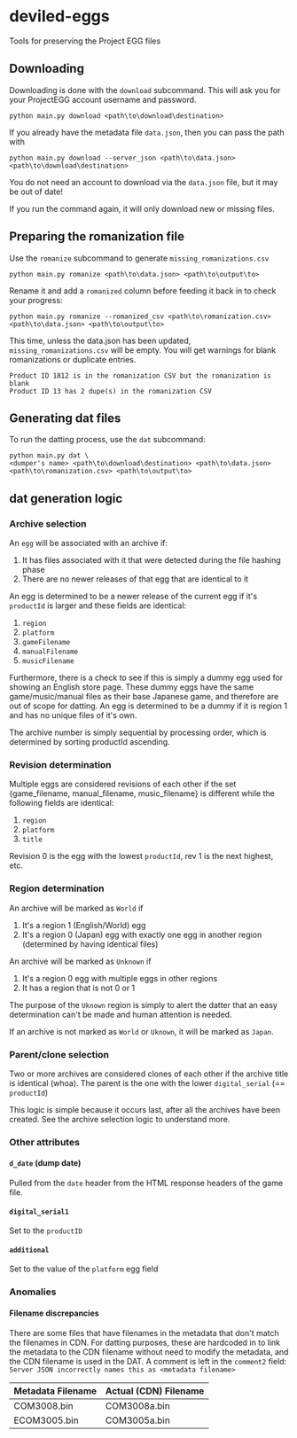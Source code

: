 # deviled-eggs
Tools for preserving the Project EGG files

## Downloading

Downloading is done with the `download` subcommand.
This will ask you for your ProjectEGG account username and password.
```
python main.py download <path\to\download\destination>
```

If you already have the metadata file `data.json`, then you can pass the path with 

```
python main.py download --server_json <path\to\data.json> <path\to\download\destination>
```

You do not need an account to download via the `data.json` file, but it may be out of date!

If you run the command again, it will only download new or missing files.

## Preparing the romanization file

Use the `romanize` subcommand to generate `missing_romanizations.csv`
```
python main.py romanize <path\to\data.json> <path\to\output\to>
```

Rename it and add a `romanized` column before feeding it back in to check your progress:
```
python main.py romanize --romanized_csv <path\to\romanization.csv> <path\to\data.json> <path\to\output\to>
```

This time, unless the data.json has been updated, `missing_romanizations.csv` will be empty.
You will get warnings for blank romanizations or duplicate entries.
```
Product ID 1812 is in the romanization CSV but the romanization is blank
Product ID 13 has 2 dupe(s) in the romanization CSV
```


## Generating dat files
To run the datting process, use the `dat` subcommand:

```
python main.py dat \
<dumper's name> <path\to\download\destination> <path\to\data.json> <path\to\romanization.csv> <path\to\output\to>
```

## dat generation logic

### Archive selection

An `egg` will be associated with an archive if:
1. It has files associated with it that were detected during the file hashing phase
2. There are no newer releases of that egg that are identical to it

An egg is determined to be a newer release of the current egg if it's `productId` is larger and these fields are identical:
1. `region`
2. `platform`
3. `gameFilename`
4. `manualFilename`
5. `musicFilename`

Furthermore, there is a check to see if this is simply a dummy egg used for showing an English store page.
These dummy eggs have the same game/music/manual files as their base Japanese game, and therefore are out of scope for datting.
An egg is determined to be a dummy if it is region 1 and has no unique files of it's own.

The archive number is simply sequential by processing order, which is determined by sorting productId ascending.

### Revision determination

Multiple eggs are considered revisions of each other if the set {game_filename, manual_filename, music_filename} is different while the following fields are identical:
1. `region`
2. `platform`
3. `title`

Revision 0 is the egg with the lowest `productId`, rev 1 is the next highest, etc.

### Region determination

An archive will be marked as `World` if
1. It's a region 1 (English/World) egg
2. It's a region 0 (Japan) egg with exactly one egg in another region (determined by having identical files)

An archive will be marked as `Unknown` if
1. It's a region 0 egg with multiple eggs in other regions
2. It has a region that is not 0 or 1

The purpose of the `Uknown` region is simply to alert the datter that an easy determination can't be made and human attention is needed.

If an archive is not marked as `World` or `Uknown`, it will be marked as `Japan`.


### Parent/clone selection

Two or more archives are considered clones of each other if the archive title is identical (whoa).
The parent is the one with the lower `digital_serial` (== `productId`)

This logic is simple because it occurs last, after all the archives have been created.
See the archive selection logic to understand more.

### Other attributes

#### `d_date` (dump date)

Pulled from the `date` header from the HTML response headers of the game file.

#### `digital_serial1`

Set to the `productID`

#### `additional`

Set to the value of the `platform` egg field

### Anomalies

#### Filename discrepancies

There are some files that have filenames in the metadata that don't match the filenames in CDN.
For datting purposes, these are hardcoded in to link the metadata to the CDN filename without need to modify the metadata, and the CDN filename is used in the DAT.
A comment is left in the `comment2` field: `Server JSON incorrectly names this as <metadata filename>`

| Metadata Filename | Actual (CDN) Filename |
| ----------------- | --------------------- |
| COM3008.bin       | COM3008a.bin          |
| ECOM3005.bin      | COM3005a.bin          |
